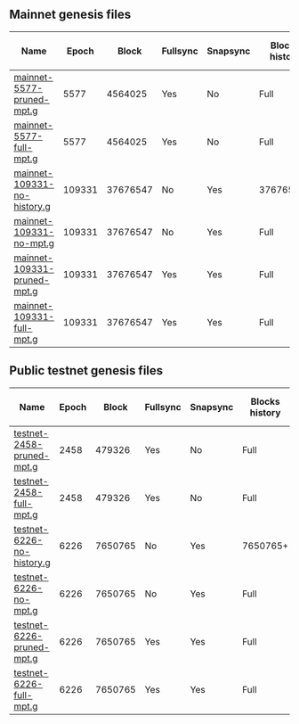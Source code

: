 ## Mainnet genesis files

| Name                                                                                    | Epoch  | Block    | Fullsync | Snapsync | Blocks history | Starting EVM history | Size     |
|-----------------------------------------------------------------------------------------|--------|----------|----------|----------|----------------|----------------------|----------|
| [mainnet-5577-pruned-mpt.g](https://download.fantom.network/mainnet-5577-pruned-mpt.g)     | 5577   | 4564025  | Yes      | No       | Full           | Pruned (one block)   | 82.3 MB  |
| [mainnet-5577-full-mpt.g](https://download.fantom.network/mainnet-5577-full-mpt.g)         | 5577   | 4564025  | Yes      | No       | Full           | Full                 | 977.6 MB |
| [mainnet-109331-no-history.g](https://download.fantom.network/mainnet-109331-no-history.g) | 109331 | 37676547 | No       | Yes      | 37676547+      | No                   | 2 KB     |
| [mainnet-109331-no-mpt.g](https://download.fantom.network/mainnet-109331-no-mpt.g)         | 109331 | 37676547 | No       | Yes      | Full           | No                   | 1.87 GB  |
| [mainnet-109331-pruned-mpt.g](https://download.fantom.network/mainnet-109331-pruned-mpt.g) | 109331 | 37676547 | Yes      | Yes      | Full           | Pruned (one block)   | 2.99 GB  |
| [mainnet-109331-full-mpt.g](https://download.fantom.network/mainnet-109331-full-mpt.g)     | 109331 | 37676547 | Yes      | Yes      | Full           | Full                 | 71.23 GB |


## Public testnet genesis files

| Name                                                                                   | Epoch | Block   | Fullsync | Snapsync | Blocks history | Starting EVM history | Size     |
| -------------------------------------------------------------------------------------- | ----- | ------- | -------- | -------- | -------------- | -------------------- | -------- |
| [testnet-2458-pruned-mpt.g](https://download.fantom.network/testnet-2457-pruned-mpt.g) | 2458  | 479326  | Yes      | No       | Full           | Pruned (one block)   | 82.3 MB  |
| [testnet-2458-full-mpt.g](https://download.fantom.network/testnet-2457-full-mpt.g)     | 2458  | 479326  | Yes      | No       | Full           | Full                 | 977.6 MB |
| [testnet-6226-no-history.g](https://download.fantom.network/testnet-6226-no-history.g) | 6226  | 7650765 | No       | Yes      | 7650765+       | No                   | 2 KB     |
| [testnet-6226-no-mpt.g](https://download.fantom.network/testnet-6226-no-mpt.g)         | 6226  | 7650765 | No       | Yes      | Full           | No                   | 1.87 GB  |
| [testnet-6226-pruned-mpt.g](https://download.fantom.network/testnet-6226-pruned-mpt.g) | 6226  | 7650765 | Yes      | Yes      | Full           | Pruned (one block)   | 2.99 GB  |
| [testnet-6226-full-mpt.g](https://download.fantom.network/testnet-6226-full-mpt.g)     | 6226  | 7650765 | Yes      | Yes      | Full           | Full                 | 71.23 GB |
